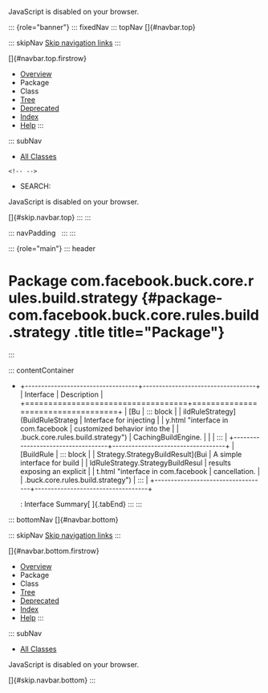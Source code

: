 <div>

JavaScript is disabled on your browser.

</div>

::: {role="banner"}
::: fixedNav
::: topNav
[]{#navbar.top}

::: skipNav
[Skip navigation links](#skip.navbar.top "Skip navigation links")
:::

[]{#navbar.top.firstrow}

-   [Overview](../../../../../../../index.html)
-   Package
-   Class
-   [Tree](package-tree.html)
-   [Deprecated](../../../../../../../deprecated-list.html)
-   [Index](../../../../../../../index-all.html)
-   [Help](../../../../../../../help-doc.html)
:::

::: subNav
-   [All Classes](../../../../../../../allclasses.html)

```{=html}
<!-- -->
```
-   SEARCH:

<div>

<div>

JavaScript is disabled on your browser.

</div>

</div>

[]{#skip.navbar.top}
:::
:::

::: navPadding
 
:::
:::

::: {role="main"}
::: header
# Package com.facebook.buck.core.rules.build.strategy {#package-com.facebook.buck.core.rules.build.strategy .title title="Package"}
:::

::: contentContainer
-   +-----------------------------------+-----------------------------------+
    | Interface                         | Description                       |
    +===================================+===================================+
    | [Bu                               | ::: block                         |
    | ildRuleStrategy](BuildRuleStrateg | Interface for injecting           |
    | y.html "interface in com.facebook | customized behavior into the      |
    | .buck.core.rules.build.strategy") | CachingBuildEngine.               |
    |                                   | :::                               |
    +-----------------------------------+-----------------------------------+
    | [BuildRule                        | ::: block                         |
    | Strategy.StrategyBuildResult](Bui | A simple interface for build      |
    | ldRuleStrategy.StrategyBuildResul | results exposing an explicit      |
    | t.html "interface in com.facebook | cancellation.                     |
    | .buck.core.rules.build.strategy") | :::                               |
    +-----------------------------------+-----------------------------------+

    : Interface Summary[ ]{.tabEnd}
:::
:::

::: bottomNav
[]{#navbar.bottom}

::: skipNav
[Skip navigation links](#skip.navbar.bottom "Skip navigation links")
:::

[]{#navbar.bottom.firstrow}

-   [Overview](../../../../../../../index.html)
-   Package
-   Class
-   [Tree](package-tree.html)
-   [Deprecated](../../../../../../../deprecated-list.html)
-   [Index](../../../../../../../index-all.html)
-   [Help](../../../../../../../help-doc.html)
:::

::: subNav
-   [All Classes](../../../../../../../allclasses.html)

<div>

<div>

JavaScript is disabled on your browser.

</div>

</div>

[]{#skip.navbar.bottom}
:::
